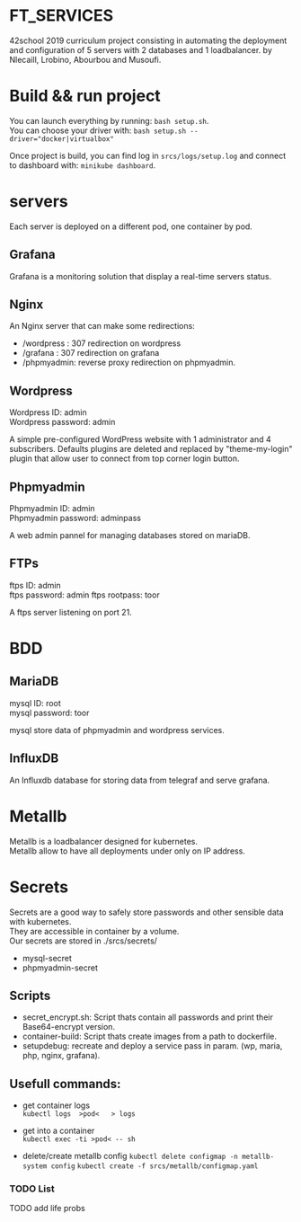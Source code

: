 # FT_SERVICES

42school 2019 curriculum project consisting in automating the deployment and configuration of 5 servers with 2 databases and 1 loadbalancer.
by Nlecaill, Lrobino, Abourbou and Musoufi.

# Build && run project

You can launch everything by running: `bash setup.sh`.    
You can choose your driver with: `bash setup.sh --driver="docker|virtualbox"`

Once project is build, you can find log in `srcs/logs/setup.log` and connect to dashboard with: `minikube dashboard`.

# servers
Each server is deployed on a different pod, one container by pod.

## Grafana
Grafana is a monitoring solution that display a real-time servers status.

## Nginx

An Nginx server that can make some redirections:
- /wordpress : 307 redirection on wordpress
- /grafana   : 307 redirection on grafana 
- /phpmyadmin: reverse proxy redirection on phpmyadmin.

## Wordpress
Wordpress ID:       admin    
Wordpress password: admin

A simple pre-configured WordPress website with 1 administrator and 4 subscribers. Defaults plugins are deleted and replaced by "theme-my-login" plugin that allow user to connect from top corner login button.

## Phpmyadmin
Phpmyadmin ID:          admin     
Phpmyadmin password:    adminpass

A web admin pannel for managing databases stored on mariaDB.

## FTPs
ftps ID:          admin     
ftps password:    admin
ftps rootpass:    toor

A ftps server listening on port 21.

# BDD
## MariaDB
mysql ID:         root    
mysql password:   toor

mysql store data of phpmyadmin and wordpress services.

## InfluxDB

An Influxdb database for storing data from telegraf and serve grafana.

# Metallb
Metallb is a loadbalancer designed for kubernetes.     
Metallb allow to have all deployments under only on IP address.    

# Secrets
Secrets are a good way to safely store passwords and other sensible data with kubernetes.    
They are accessible in container by a volume.    
Our secrets are stored in ./srcs/secrets/    
- mysql-secret
- phpmyadmin-secret

## Scripts

- secret_encrypt.sh: Script thats contain all passwords and print their Base64-encrypt version.
- container-build: Script thats create images from a path to dockerfile.     
- setupdebug: recreate and deploy a service pass in param. (wp, maria, php, nginx, grafana).

## Usefull commands:
- get container logs   
    `kubectl logs  >pod<   > logs`

- get into a container    
    `kubectl exec -ti >pod< -- sh`

- delete/create metallb config
    `kubectl delete configmap -n metallb-system config`
    `kubectl create -f srcs/metallb/configmap.yaml`

### TODO List
TODO    add life probs